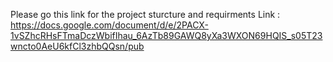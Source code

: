 Please go this link for the project sturcture and requirments
Link : https://docs.google.com/document/d/e/2PACX-1vSZhcRHsFTmaDczWbifIhau_6AzTb89GAWQ8yXa3WXON69HQIS_s05T23wncto0AeU6kfCl3zhbQQsn/pub 
